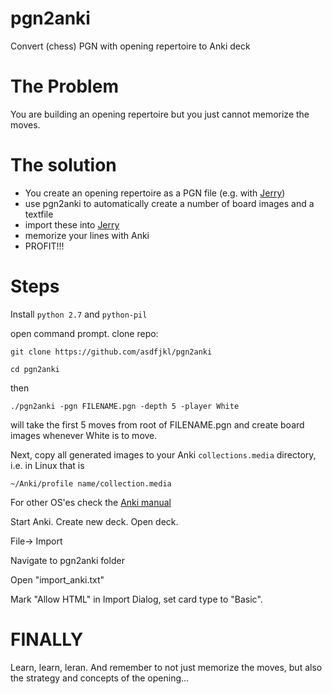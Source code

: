 # pgn2anki
Convert (chess) PGN with opening repertoire to Anki deck 

# The Problem

You are building an opening repertoire but you just cannot memorize
the moves.

# The solution

- You create an opening repertoire as a PGN file (e.g. with 
[Jerry](https://www.github.com/asdfjkl/jerry))
- use pgn2anki to automatically create a number of board images and a textfile
- import these into [Jerry](http://http://ankisrs.net)
- memorize your lines with Anki
- PROFIT!!!

# Steps

Install `python 2.7` and `python-pil`

open command prompt. clone repo:

`git clone https://github.com/asdfjkl/pgn2anki`

`cd pgn2anki`

then 

`./pgn2anki -pgn FILENAME.pgn -depth 5 -player White`

will take the first 5 moves from root of FILENAME.pgn and
create board images whenever White is to move.

Next, copy all generated images to your Anki `collections.media` 
directory, i.e. in Linux that is 

`~/Anki/profile name/collection.media` 

For other OS'es check the [Anki manual](http://ankisrs.net/docs/manual.html#managing-files-and-your-collection)

Start Anki. Create new deck. Open deck. 

File-> Import

Navigate to pgn2anki folder

Open "import_anki.txt"

Mark "Allow HTML" in Import Dialog, set card type to "Basic".

# FINALLY

Learn, learn, leran. And remember to not just memorize the
moves, but also the strategy and concepts of the opening...

